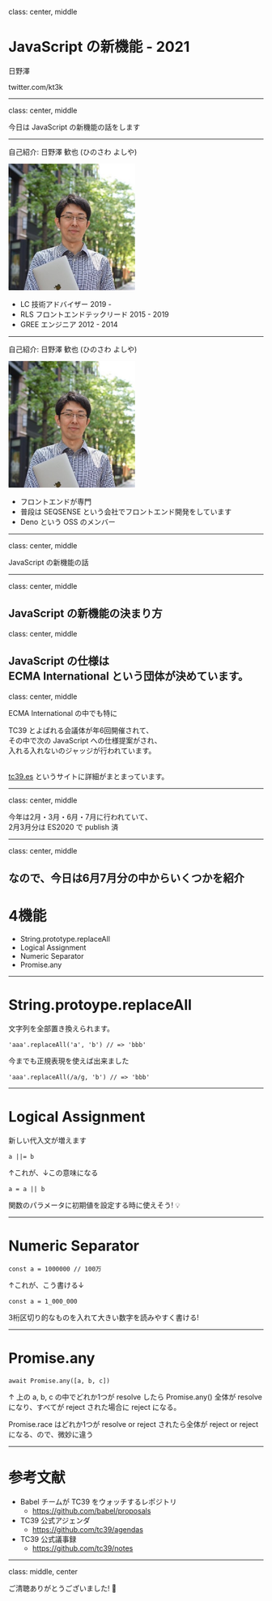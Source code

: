 class: center, middle
# JavaScript の新機能 - 2021

日野澤

twitter.com/kt3k

---
class: center, middle

今日は JavaScript の新機能の話をします

---

自己紹介: 日野澤 歓也 (ひのさわ よしや)

<img src="assets/hino-marunouchi.jpg" width="250" >

- LC 技術アドバイザー 2019 -
- RLS フロントエンドテックリード 2015 - 2019
- GREE エンジニア 2012 - 2014

---

自己紹介: 日野澤 歓也 (ひのさわ よしや)

<img src="assets/hino-marunouchi.jpg" width="250" >

- フロントエンドが専門
- 普段は SEQSENSE という会社でフロントエンド開発をしています
- Deno という OSS のメンバー

---
class: center, middle

JavaScript の新機能の話

---
class: center, middle

JavaScript の新機能の決まり方
---
class: center, middle

JavaScript の仕様は<br/>ECMA International という団体が決めています。
---
class: center, middle

ECMA International の中でも特に<br />

TC39 とよばれる会議体が年6回開催されて、<br />その中で次の JavaScript への仕様提案がされ、<br />入れる入れないのジャッジが行われています。<br />
<br />

[tc39.es](https://tc39.es/) というサイトに詳細がまとまっています。

---
class: center, middle

今年は2月・3月・6月・7月に行われていて、<br />2月3月分は ES2020 で publish 済

---
class: center, middle

なので、今日は6月7月分の中からいくつかを紹介
---
# 4機能

- String.prototype.replaceAll
- Logical Assignment
- Numeric Separator
- Promise.any

---

# String.protoype.replaceAll

文字列を全部置き換えられます。

```
'aaa'.replaceAll('a', 'b') // => 'bbb'
```

今までも正規表現を使えば出来ました
```
'aaa'.replaceAll(/a/g, 'b') // => 'bbb'
```

---

# Logical Assignment

新しい代入文が増えます

```
a ||= b
```

↑これが、↓この意味になる

```
a = a || b
```

関数のパラメータに初期値を設定する時に使えそう! 💡

---

# Numeric Separator

```
const a = 1000000 // 100万
```

↑これが、こう書ける↓

```
const a = 1_000_000
```

3桁区切り的なものを入れて大きい数字を読みやすく書ける!

---

# Promise.any

```
await Promise.any([a, b, c])
```

↑ 上の a, b, c の中でどれか1つが resolve したら Promise.any() 全体が resolve になり、すべてが reject された場合に reject になる。

Promise.race はどれか1つが resolve or reject されたら全体が reject or reject になる、ので、微妙に違う

---

# 参考文献

- Babel チームが TC39 をウォッチするレポジトリ
  - https://github.com/babel/proposals
- TC39 公式アジェンダ
  - https://github.com/tc39/agendas
- TC39 公式議事録
  - https://github.com/tc39/notes

---
class: middle, center

ご清聴ありがとうございました! 🙇
